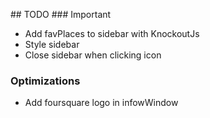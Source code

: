 ## TODO
### Important
* Add favPlaces to sidebar with KnockoutJs
* Style sidebar
* Close sidebar when clicking icon

### Optimizations
* Add foursquare logo in infowWindow